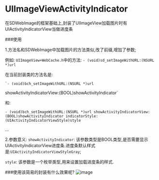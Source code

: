 # UIImageViewActivityIndicator

在SDWebImage的框架基础上,封装了UIImageView加载图片时有UIActivityIndicatorView当做进度条

###使用

1.方法名和SDWebImage中加载图片的方法类似,改了前缀,增加了参数;

例如:
`UIImageView+WebCache.h`中的方法:
    `- (void)sd_setImageWithURL:(NSURL *)url`
    
在当前封装类的方法名是:

    `- (void)bch_setImageWithURL:(NSURL *)url
  showActivityIndicatorView:(BOOL)showActivityIndicator`
  
  和:
  
  `- (void)bch_setImageWithURL:(NSURL *)url
  showActivityIndicatorView:(BOOL)showActivityIndicator
             indicatorStyle:(UIActivityIndicatorViewStyle)style`
             
  ...


2.参数意义:
  `showActivityIndicator`:
  该参数类型是BOOL类型,是否需要显示UIActivityIndicatorView进度条.进度条默认样式是:`UIActivityIndicatorViewStyleGray`;
  
  `style`:
  该参数是一个枚举类型,用来设置加载进度条的样式.
  
 
###使用该简易的封装有什么效果呢?
![image](https://github.com/Baichenghui/UIImageVIewAddIndicator/blob/master/SDWebImage-Categary-UIActivityIndicator/effective_pic.png)

